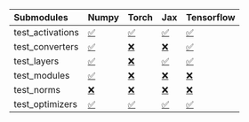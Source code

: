 | Submodules       | Numpy                                                                                                                           | Torch                                                                                                                           | Jax                                                                                                                             | Tensorflow                                                                                                                      |
|:-----------------|:--------------------------------------------------------------------------------------------------------------------------------|:--------------------------------------------------------------------------------------------------------------------------------|:--------------------------------------------------------------------------------------------------------------------------------|:--------------------------------------------------------------------------------------------------------------------------------|
| test_activations | <a href="https://github.com/unifyai/ivy/runs/7910862742?check_suite_focus=true" rel="noopener noreferrer" target="_blank">✅</a> | <a href="https://github.com/unifyai/ivy/runs/7910863226?check_suite_focus=true" rel="noopener noreferrer" target="_blank">✅</a> | <a href="https://github.com/unifyai/ivy/runs/7910863526?check_suite_focus=true" rel="noopener noreferrer" target="_blank">✅</a> | <a href="https://github.com/unifyai/ivy/runs/7910863836?check_suite_focus=true" rel="noopener noreferrer" target="_blank">✅</a> |
| test_converters  | <a href="https://github.com/unifyai/ivy/runs/7910862823?check_suite_focus=true" rel="noopener noreferrer" target="_blank">✅</a> | <a href="https://github.com/unifyai/ivy/runs/7910863289?check_suite_focus=true" rel="noopener noreferrer" target="_blank">❌</a> | <a href="https://github.com/unifyai/ivy/runs/7910863572?check_suite_focus=true" rel="noopener noreferrer" target="_blank">❌</a> | <a href="https://github.com/unifyai/ivy/runs/7910863897?check_suite_focus=true" rel="noopener noreferrer" target="_blank">✅</a> |
| test_layers      | <a href="https://github.com/unifyai/ivy/runs/7910862903?check_suite_focus=true" rel="noopener noreferrer" target="_blank">✅</a> | <a href="https://github.com/unifyai/ivy/runs/7910863344?check_suite_focus=true" rel="noopener noreferrer" target="_blank">❌</a> | <a href="https://github.com/unifyai/ivy/runs/7910863607?check_suite_focus=true" rel="noopener noreferrer" target="_blank">✅</a> | <a href="https://github.com/unifyai/ivy/runs/7910863958?check_suite_focus=true" rel="noopener noreferrer" target="_blank">✅</a> |
| test_modules     | <a href="https://github.com/unifyai/ivy/runs/7910863001?check_suite_focus=true" rel="noopener noreferrer" target="_blank">✅</a> | <a href="https://github.com/unifyai/ivy/runs/7910863398?check_suite_focus=true" rel="noopener noreferrer" target="_blank">❌</a> | <a href="https://github.com/unifyai/ivy/runs/7910863657?check_suite_focus=true" rel="noopener noreferrer" target="_blank">❌</a> | <a href="https://github.com/unifyai/ivy/runs/7910863998?check_suite_focus=true" rel="noopener noreferrer" target="_blank">❌</a> |
| test_norms       | <a href="https://github.com/unifyai/ivy/runs/7910863070?check_suite_focus=true" rel="noopener noreferrer" target="_blank">❌</a> | <a href="https://github.com/unifyai/ivy/runs/7910863443?check_suite_focus=true" rel="noopener noreferrer" target="_blank">❌</a> | <a href="https://github.com/unifyai/ivy/runs/7910863704?check_suite_focus=true" rel="noopener noreferrer" target="_blank">❌</a> | <a href="https://github.com/unifyai/ivy/runs/7910864052?check_suite_focus=true" rel="noopener noreferrer" target="_blank">❌</a> |
| test_optimizers  | <a href="https://github.com/unifyai/ivy/runs/7910863166?check_suite_focus=true" rel="noopener noreferrer" target="_blank">✅</a> | <a href="https://github.com/unifyai/ivy/runs/7910863482?check_suite_focus=true" rel="noopener noreferrer" target="_blank">✅</a> | <a href="https://github.com/unifyai/ivy/runs/7910863765?check_suite_focus=true" rel="noopener noreferrer" target="_blank">✅</a> | <a href="https://github.com/unifyai/ivy/runs/7910864104?check_suite_focus=true" rel="noopener noreferrer" target="_blank">✅</a> |